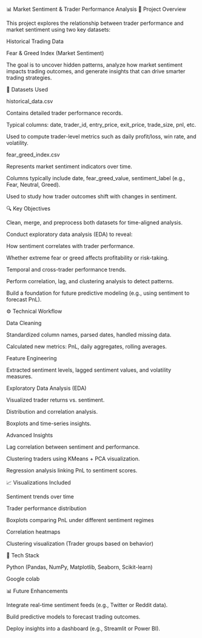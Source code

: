 📊 Market Sentiment & Trader Performance Analysis
🧠 Project Overview

This project explores the relationship between trader performance and market sentiment using two key datasets:

Historical Trading Data

Fear & Greed Index (Market Sentiment)

The goal is to uncover hidden patterns, analyze how market sentiment impacts trading outcomes, and generate insights that can drive smarter trading strategies.

📁 Datasets Used

historical_data.csv

Contains detailed trader performance records.

Typical columns: date, trader_id, entry_price, exit_price, trade_size, pnl, etc.

Used to compute trader-level metrics such as daily profit/loss, win rate, and volatility.

fear_greed_index.csv

Represents market sentiment indicators over time.

Columns typically include date, fear_greed_value, sentiment_label (e.g., Fear, Neutral, Greed).

Used to study how trader outcomes shift with changes in sentiment.

🔍 Key Objectives

Clean, merge, and preprocess both datasets for time-aligned analysis.

Conduct exploratory data analysis (EDA) to reveal:

How sentiment correlates with trader performance.

Whether extreme fear or greed affects profitability or risk-taking.

Temporal and cross-trader performance trends.

Perform correlation, lag, and clustering analysis to detect patterns.

Build a foundation for future predictive modeling (e.g., using sentiment to forecast PnL).

⚙️ Technical Workflow

Data Cleaning

Standardized column names, parsed dates, handled missing data.

Calculated new metrics: PnL, daily aggregates, rolling averages.

Feature Engineering

Extracted sentiment levels, lagged sentiment values, and volatility measures.

Exploratory Data Analysis (EDA)

Visualized trader returns vs. sentiment.

Distribution and correlation analysis.

Boxplots and time-series insights.

Advanced Insights

Lag correlation between sentiment and performance.

Clustering traders using KMeans + PCA visualization.

Regression analysis linking PnL to sentiment scores.

📈 Visualizations Included

Sentiment trends over time

Trader performance distribution

Boxplots comparing PnL under different sentiment regimes

Correlation heatmaps

Clustering visualization (Trader groups based on behavior)


🧰 Tech Stack

Python (Pandas, NumPy, Matplotlib, Seaborn, Scikit-learn)

Google colab

📊 Future Enhancements

Integrate real-time sentiment feeds (e.g., Twitter or Reddit data).

Build predictive models to forecast trading outcomes.

Deploy insights into a dashboard (e.g., Streamlit or Power BI).

